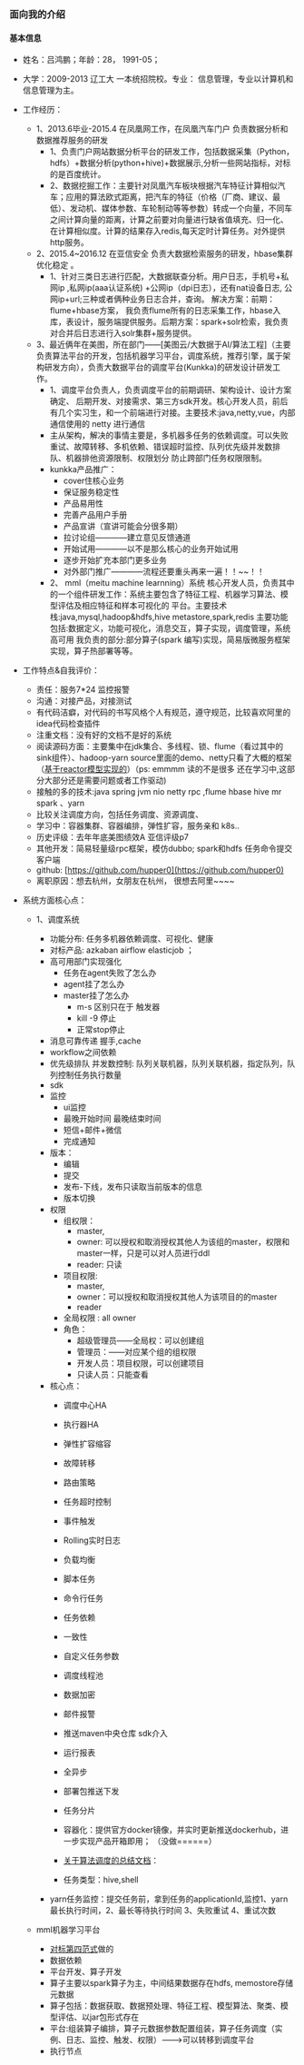 ### 面向我的介绍 
#### 基本信息
* 姓名：吕鸿鹏；年龄：28， 1991-05；
* 大学：2009-2013 辽工大 一本统招院校。专业： 信息管理，专业以计算机和信息管理为主。
* 工作经历：
	* 1、2013.6毕业-2015.4 在凤凰网工作，在凤凰汽车门户 负责数据分析和数据推荐服务的研发
		* 1、负责门户网站数据分析平台的研发工作，包括数据采集（Python，hdfs）+数据分析(python+hive)+数据展示,分析一些网站指标，对标的是百度统计。
		* 2、数据挖掘工作：主要针对凤凰汽车板块根据汽车特征计算相似汽车；应用的算法欧式距离，把汽车的特征（价格（厂商、建议、最低）、发动机、媒体参数、车轮制动等等参数）转成一个向量，不同车之间计算向量的距离，计算之前要对向量进行缺省值填充、归一化、在计算相似度。计算的结果存入redis,每天定时计算任务。对外提供http服务。
	* 2、2015.4~2016.12 在亚信安全 负责大数据检索服务的研发，hbase集群优化稳定 。
		* 1、针对三类日志进行匹配，大数据联查分析。用户日志，手机号+私网ip ,私网ip(aaa认证系统) +公网ip（dpi日志），还有nat设备日志, 公网ip+url;三种或者俩种业务日志合并，查询。 解决方案：前期：flume+hbase方案， 我负责flume所有的日志采集工作，hbase入库，表设计，服务端提供服务。后期方案：spark+solr检索，我负责对合并后日志进行入solr集群+服务提供。
	* 3、最近俩年在美图，所在部门——[美图云/大数据于AI/算法工程]（主要负责算法平台的开发，包括机器学习平台，调度系统，推荐引擎，属于架构研发方向），负责大数据平台的调度平台(Kunkka)的研发设计研发工作。
		* 1、调度平台负责人，负责调度平台的前期调研、架构设计、设计方案确定、 后期开发、对接需求、第三方sdk开发。核心开发人员，前后有几个实习生，和一个前端进行对接。主要技术:java,netty,vue，内部通信使用的 netty 进行通信
		* 主从架构，解决的事情主要是，多机器多任务的依赖调度。可以失败重试、故障转移、多机依赖、错误超时监控、队列优先级并发数排队、机器排他资源限制、权限划分 防止跨部门任务权限限制。
		* kunkka产品推广：
			* cover住核心业务
			* 保证服务稳定性
			* 产品易用性
			* 完善产品用户手册 
			* 产品宣讲（宣讲可能会分很多期）
			* 拉讨论组————建立意见反馈通道
			* 开始试用————以不是那么核心的业务开始试用
			* 逐步开始扩充本部门更多业务
			* 对外部门推广————流程还要重头再来一遍！！~~！！
		* 2、 mml（meitu machine learnning）系统 核心开发人员，负责其中的一个组件研发工作：系统主要包含了特征工程、机器学习算法、模型评估及相应特征和样本可视化的 平台。主要技术栈:java,mysql,hadoop&hdfs,hive metastore,spark,redis 主要功能包括:数据定义，功能可视化，消息交互，算子实现，调度管理，系统高可用 我负责的部分:部分算子(spark 编写)实现，简易版微服务框架实现，算子热部署等等。

* 工作特点&自我评价：
	* 责任：服务7*24 监控报警
	* 沟通：对接产品，对接测试
	* 有代码洁癖，对代码的书写风格个人有规范，遵守规范，比较喜欢阿里的idea代码检查插件
	* 注重文档：没有好的文档不是好的系统
	* 阅读源码方面：主要集中在jdk集合、多线程、锁、flume（看过其中的sink组件）、hadoop-yarn source里面的demo、netty只看了大概的框架（<a href="https://github.com/hupper0/nioNetty">基于reactor模型实现的</a>）（ps: emmmm  读的不是很多 还在学习中,这部分大部分还是需要问题或者工作驱动)
	* 接触的多的技术:java spring jvm nio netty rpc ,flume hbase hive mr spark 、yarn
	* 比较关注调度方向，包括任务调度、资源调度、
	* 学习中：容器集群、容器编排，弹性扩容，服务亲和 k8s..
	* 历史评级：去年年底美图绩效A 亚信评级p7
	* 其他开发：简易轻量级rpc框架，模仿dubbo; spark和hdfs 任务命令提交客户端
	* github: [https://github.com/hupper0](https://github.com/hupper0)
	* 离职原因：想去杭州，女朋友在杭州， 很想去阿里~~~~


* 系统方面核心点：
	* 1、调度系统
		* 功能分布: 任务多机器依赖调度、可视化、健康
		* 对标产品: azkaban airflow elasticjob ；
		* 高可用部门实现强化 
			* 任务在agent失败了怎么办
			* agent挂了怎么办
			* master挂了怎么办
				* m-s 区别只在于 触发器 
				* kill -9 停止
				* 正常stop停止 
		* 消息可靠传递 握手,cache
		* workflow之间依赖
		* 优先级排队 并发数控制: 队列关联机器，队列关联机器，指定队列，队列控制任务执行数量
		* sdk
		* 监控
			* ui监控
			* 最晚开始时间 最晚结束时间 
			* 短信+邮件+微信
			* 完成通知 
		* 版本：
			* 编辑
			* 提交
			* 发布-下线，发布只读取当前版本的信息
			* 版本切换 
		* 权限
			* 组权限：
				* master,
				* owner: 可以授权和取消授权其他人为该组的master，权限和master一样，只是可以对人员进行ddl
				* reader: 只读
			* 项目权限:
				* master,
				* owner：可以授权和取消授权其他人为该项目的的master
				* reader
			* 全局权限 : all owner
			* 角色：
				* 超级管理员——全局权：可以创建组
				* 管理员：——对应某个组的组权限
				* 开发人员：项目权限，可以创建项目
				* 只读人员：只能查看
		* 核心点：
			* 调度中心HA
			* 执行器HA
			* 弹性扩容缩容
			* 故障转移
			* 路由策略
			* 任务超时控制
			* 事件触发
			* Rolling实时日志
			* 负载均衡
			* 脚本任务
			* 命令行任务
			* 任务依赖
			* 一致性
			* 自定义任务参数
			* 调度线程池
			* 数据加密
			* 邮件报警
			* 推送maven中央仓库 sdk介入
			* 运行报表
			* 全异步
			* 部署包推送下发
			* 任务分片
			* 容器化：提供官方docker镜像，并实时更新推送dockerhub，进一步实现产品开箱即用； （没做======）
			* [关于算法调度的总结文档](https://github.com/hupper0/javaInterview/blob/master/markdown/hadoop1.x%20vs%20%20hadoop2.x%20%20-%3Eyarn-%3E%E4%BC%8F%E7%BE%B2%E8%B0%83%E5%BA%A6-%3E%E8%AE%BE%E8%AE%A1%E8%B0%83%E5%BA%A6%E7%B3%BB%E7%BB%9F.md)：
				
			* 任务类型：hive,shell
		* yarn任务监控：提交任务前，拿到任务的applicationId,监控1、yarn最长执行时间，2、最长等待执行时间 3、失败重试 4、重试次数

	* mml机器学习平台
		* [对标第四范式](https://www.4paradigm.com/support/help/)做的
		* 数据依赖
		* 平台开发、算子开发
		* 算子主要以spark算子为主，中间结果数据存在hdfs, memostore存储元数据
		* 算子包括：数据获取、数据预处理、特征工程、模型算法、聚类、模型评估、以jar包形式存在
		* 平台:组装算子编排，算子元数据参数配置组装，算子任务调度（实例、日志、监控、触发、权限）--->可以转移到调度平台
		* 执行节点



	
	
	
	
	
